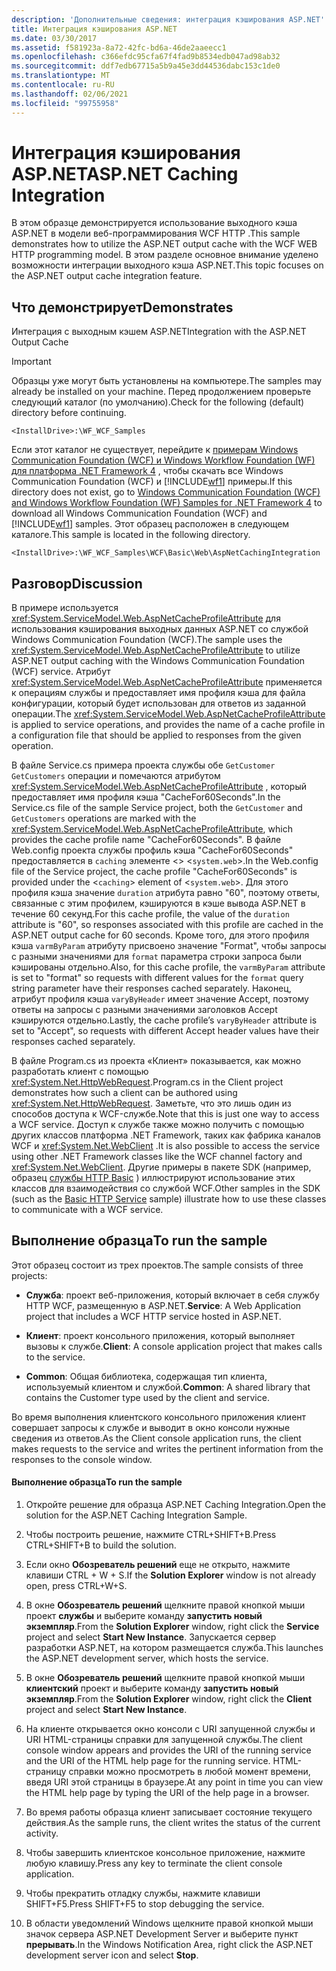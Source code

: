 ```yaml
---
description: 'Дополнительные сведения: интеграция кэширования ASP.NET'
title: Интеграция кэширования ASP.NET
ms.date: 03/30/2017
ms.assetid: f581923a-8a72-42fc-bd6a-46de2aaeecc1
ms.openlocfilehash: c366efdc95cfa67f4fad9b8534edb047ad98ab32
ms.sourcegitcommit: ddf7edb67715a5b9a45e3dd44536dabc153c1de0
ms.translationtype: MT
ms.contentlocale: ru-RU
ms.lasthandoff: 02/06/2021
ms.locfileid: "99755958"
---
```

# <a name="aspnet-caching-integration"></a><span data-ttu-id="ac901-103">Интеграция кэширования ASP.NET</span><span class="sxs-lookup"><span data-stu-id="ac901-103">ASP.NET Caching Integration</span></span>

<span data-ttu-id="ac901-104">В этом образце демонстрируется использование выходного кэша ASP.NET в модели веб-программирования WCF HTTP .</span><span class="sxs-lookup"><span data-stu-id="ac901-104">This sample demonstrates how to utilize the ASP.NET output cache with the WCF WEB HTTP programming model.</span></span> <span data-ttu-id="ac901-105">В этом разделе основное внимание уделено возможности интеграции выходного кэша ASP.NET.</span><span class="sxs-lookup"><span data-stu-id="ac901-105">This topic focuses on the ASP.NET output cache integration feature.</span></span>

## <a name="demonstrates"></a><span data-ttu-id="ac901-106">Что демонстрирует</span><span class="sxs-lookup"><span data-stu-id="ac901-106">Demonstrates</span></span>

<span data-ttu-id="ac901-107">Интеграция с выходным кэшем ASP.NET</span><span class="sxs-lookup"><span data-stu-id="ac901-107">Integration with the ASP.NET Output Cache</span></span>

> [!IMPORTANT]
> <span data-ttu-id="ac901-108">Образцы уже могут быть установлены на компьютере.</span><span class="sxs-lookup"><span data-stu-id="ac901-108">The samples may already be installed on your machine.</span></span> <span data-ttu-id="ac901-109">Перед продолжением проверьте следующий каталог (по умолчанию).</span><span class="sxs-lookup"><span data-stu-id="ac901-109">Check for the following (default) directory before continuing.</span></span>
>
> `<InstallDrive>:\WF_WCF_Samples`
>
> <span data-ttu-id="ac901-110">Если этот каталог не существует, перейдите к [примерам Windows Communication Foundation (WCF) и Windows Workflow Foundation (WF) для платформа .NET Framework 4](https://www.microsoft.com/download/details.aspx?id=21459) , чтобы скачать все Windows Communication Foundation (WCF) и [!INCLUDE[wf1](../../../../includes/wf1-md.md)] примеры.</span><span class="sxs-lookup"><span data-stu-id="ac901-110">If this directory does not exist, go to [Windows Communication Foundation (WCF) and Windows Workflow Foundation (WF) Samples for .NET Framework 4](https://www.microsoft.com/download/details.aspx?id=21459) to download all Windows Communication Foundation (WCF) and [!INCLUDE[wf1](../../../../includes/wf1-md.md)] samples.</span></span> <span data-ttu-id="ac901-111">Этот образец расположен в следующем каталоге.</span><span class="sxs-lookup"><span data-stu-id="ac901-111">This sample is located in the following directory.</span></span>
>
> `<InstallDrive>:\WF_WCF_Samples\WCF\Basic\Web\AspNetCachingIntegration`

## <a name="discussion"></a><span data-ttu-id="ac901-112">Разговор</span><span class="sxs-lookup"><span data-stu-id="ac901-112">Discussion</span></span>

<span data-ttu-id="ac901-113">В примере используется <xref:System.ServiceModel.Web.AspNetCacheProfileAttribute> для использования кэширования выходных данных ASP.NET со службой Windows Communication Foundation (WCF).</span><span class="sxs-lookup"><span data-stu-id="ac901-113">The sample uses the <xref:System.ServiceModel.Web.AspNetCacheProfileAttribute> to utilize ASP.NET output caching with the Windows Communication Foundation (WCF) service.</span></span> <span data-ttu-id="ac901-114">Атрибут <xref:System.ServiceModel.Web.AspNetCacheProfileAttribute> применяется к операциям службы и предоставляет имя профиля кэша для файла конфигурации, который будет использован для ответов из заданной операции.</span><span class="sxs-lookup"><span data-stu-id="ac901-114">The <xref:System.ServiceModel.Web.AspNetCacheProfileAttribute> is applied to service operations, and provides the name of a cache profile in a configuration file that should be applied to responses from the given operation.</span></span>

<span data-ttu-id="ac901-115">В файле Service.cs примера проекта службы обе `GetCustomer` `GetCustomers` операции и помечаются атрибутом <xref:System.ServiceModel.Web.AspNetCacheProfileAttribute> , который предоставляет имя профиля кэша "CacheFor60Seconds".</span><span class="sxs-lookup"><span data-stu-id="ac901-115">In the Service.cs file of the sample Service project, both the `GetCustomer` and `GetCustomers` operations are marked with the <xref:System.ServiceModel.Web.AspNetCacheProfileAttribute>, which provides the cache profile name "CacheFor60Seconds".</span></span> <span data-ttu-id="ac901-116">В файле Web.config проекта службы профиль кэша "CacheFor60Seconds" предоставляется в `caching` элементе <> <`system.web`>.</span><span class="sxs-lookup"><span data-stu-id="ac901-116">In the Web.config file of the Service project, the cache profile "CacheFor60Seconds" is provided under the <`caching`> element of <`system.web`>.</span></span> <span data-ttu-id="ac901-117">Для этого профиля кэша значение `duration` атрибута равно "60", поэтому ответы, связанные с этим профилем, кэшируются в кэше вывода ASP.NET в течение 60 секунд.</span><span class="sxs-lookup"><span data-stu-id="ac901-117">For this cache profile, the value of the `duration` attribute is "60", so responses associated with this profile are cached in the ASP.NET output cache for 60 seconds.</span></span> <span data-ttu-id="ac901-118">Кроме того, для этого профиля кэша `varmByParam` атрибуту присвоено значение "Format", чтобы запросы с разными значениями для `format` параметра строки запроса были кэшированы отдельно.</span><span class="sxs-lookup"><span data-stu-id="ac901-118">Also, for this cache profile, the `varmByParam` attribute is set to "format" so requests with different values for the `format` query string parameter have their responses cached separately.</span></span> <span data-ttu-id="ac901-119">Наконец, атрибут профиля кэша `varyByHeader` имеет значение Accept, поэтому ответы на запросы с разными значениями заголовков Accept кэшируются отдельно.</span><span class="sxs-lookup"><span data-stu-id="ac901-119">Lastly, the cache profile’s `varyByHeader` attribute is set to "Accept", so requests with different Accept header values have their responses cached separately.</span></span>

<span data-ttu-id="ac901-120">В файле Program.cs из проекта «Клиент» показывается, как можно разработать клиент с помощью <xref:System.Net.HttpWebRequest>.</span><span class="sxs-lookup"><span data-stu-id="ac901-120">Program.cs in the Client project demonstrates how such a client can be authored using <xref:System.Net.HttpWebRequest>.</span></span> <span data-ttu-id="ac901-121">Заметьте, что это лишь один из способов доступа к WCF-службе.</span><span class="sxs-lookup"><span data-stu-id="ac901-121">Note that this is just one way to access a WCF service.</span></span> <span data-ttu-id="ac901-122">Доступ к службе также можно получить с помощью других классов платформа .NET Framework, таких как фабрика каналов WCF и <xref:System.Net.WebClient> .</span><span class="sxs-lookup"><span data-stu-id="ac901-122">It is also possible to access the service using other .NET Framework classes like the WCF channel factory and <xref:System.Net.WebClient>.</span></span> <span data-ttu-id="ac901-123">Другие примеры в пакете SDK (например, образец [службы HTTP Basic](basic-http-service.md) ) иллюстрируют использование этих классов для взаимодействия со службой WCF.</span><span class="sxs-lookup"><span data-stu-id="ac901-123">Other samples in the SDK (such as the [Basic HTTP Service](basic-http-service.md) sample) illustrate how to use these classes to communicate with a WCF service.</span></span>

## <a name="to-run-the-sample"></a><span data-ttu-id="ac901-124">Выполнение образца</span><span class="sxs-lookup"><span data-stu-id="ac901-124">To run the sample</span></span>

<span data-ttu-id="ac901-125">Этот образец состоит из трех проектов.</span><span class="sxs-lookup"><span data-stu-id="ac901-125">The sample consists of three projects:</span></span>

- <span data-ttu-id="ac901-126">**Служба**: проект веб-приложения, который включает в себя службу HTTP WCF, размещенную в ASP.NET.</span><span class="sxs-lookup"><span data-stu-id="ac901-126">**Service**: A Web Application project that includes a WCF HTTP service hosted in ASP.NET.</span></span>

- <span data-ttu-id="ac901-127">**Клиент**: проект консольного приложения, который выполняет вызовы к службе.</span><span class="sxs-lookup"><span data-stu-id="ac901-127">**Client**: A console application project that makes calls to the service.</span></span>

- <span data-ttu-id="ac901-128">**Common**: Общая библиотека, содержащая тип клиента, используемый клиентом и службой.</span><span class="sxs-lookup"><span data-stu-id="ac901-128">**Common**: A shared library that contains the Customer type used by the client and service.</span></span>

<span data-ttu-id="ac901-129">Во время выполнения клиентского консольного приложения клиент совершает запросы к службе и выводит в окно консоли нужные сведения из ответов.</span><span class="sxs-lookup"><span data-stu-id="ac901-129">As the Client console application runs, the client makes requests to the service and writes the pertinent information from the responses to the console window.</span></span>

#### <a name="to-run-the-sample"></a><span data-ttu-id="ac901-130">Выполнение образца</span><span class="sxs-lookup"><span data-stu-id="ac901-130">To run the sample</span></span>

1. <span data-ttu-id="ac901-131">Откройте решение для образца ASP.NET Caching Integration.</span><span class="sxs-lookup"><span data-stu-id="ac901-131">Open the solution for the ASP.NET Caching Integration Sample.</span></span>

2. <span data-ttu-id="ac901-132">Чтобы построить решение, нажмите CTRL+SHIFT+B.</span><span class="sxs-lookup"><span data-stu-id="ac901-132">Press CTRL+SHIFT+B to build the solution.</span></span>

3. <span data-ttu-id="ac901-133">Если окно **Обозреватель решений** еще не открыто, нажмите клавиши CTRL + W + S.</span><span class="sxs-lookup"><span data-stu-id="ac901-133">If the **Solution Explorer** window is not already open, press CTRL+W+S.</span></span>

4. <span data-ttu-id="ac901-134">В окне **Обозреватель решений** щелкните правой кнопкой мыши проект **службы** и выберите команду **запустить новый экземпляр**.</span><span class="sxs-lookup"><span data-stu-id="ac901-134">From the **Solution Explorer** window, right click the **Service** project and select **Start New Instance**.</span></span> <span data-ttu-id="ac901-135">Запускается сервер разработки ASP.NET, на котором размещается служба.</span><span class="sxs-lookup"><span data-stu-id="ac901-135">This launches the ASP.NET development server, which hosts the service.</span></span>

5. <span data-ttu-id="ac901-136">В окне **Обозреватель решений** щелкните правой кнопкой мыши **клиентский** проект и выберите команду **запустить новый экземпляр**.</span><span class="sxs-lookup"><span data-stu-id="ac901-136">From the **Solution Explorer** window, right click the **Client** project and select **Start New Instance**.</span></span>

6. <span data-ttu-id="ac901-137">На клиенте открывается окно консоли с URI запущенной службы и URI HTML-страницы справки для запущенной службы.</span><span class="sxs-lookup"><span data-stu-id="ac901-137">The client console window appears and provides the URI of the running service and the URI of the HTML help page for the running service.</span></span> <span data-ttu-id="ac901-138">HTML-страницу справки можно просмотреть в любой момент времени, введя URI этой страницы в браузере.</span><span class="sxs-lookup"><span data-stu-id="ac901-138">At any point in time you can view the HTML help page by typing the URI of the help page in a browser.</span></span>

7. <span data-ttu-id="ac901-139">Во время работы образца клиент записывает состояние текущего действия.</span><span class="sxs-lookup"><span data-stu-id="ac901-139">As the sample runs, the client writes the status of the current activity.</span></span>

8. <span data-ttu-id="ac901-140">Чтобы завершить клиентское консольное приложение, нажмите любую клавишу.</span><span class="sxs-lookup"><span data-stu-id="ac901-140">Press any key to terminate the client console application.</span></span>

9. <span data-ttu-id="ac901-141">Чтобы прекратить отладку службы, нажмите клавиши SHIFT+F5.</span><span class="sxs-lookup"><span data-stu-id="ac901-141">Press SHIFT+F5 to stop debugging the service.</span></span>

10. <span data-ttu-id="ac901-142">В области уведомлений Windows щелкните правой кнопкой мыши значок сервера ASP.NET Development Server и выберите пункт **прерывать**.</span><span class="sxs-lookup"><span data-stu-id="ac901-142">In the Windows Notification Area, right click the ASP.NET development server icon and select **Stop**.</span></span>
